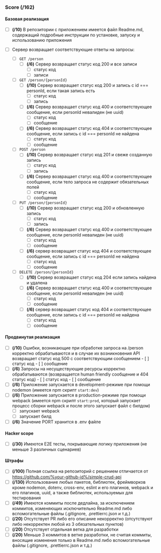 ### Score (/162)

#### Базовая реализация

  - [ ] **(/10)** В репозитории с приложением имеется файл Readme.md, содержащий подробные инструкции по установке, запуску и использованию приложения

  - [ ] Сервер возвращает соответствующие ответы на запросы:

    - [ ] `GET /person`
      - [ ] **(/6)** Сервер возвращает статус код 200 и все записи
        - [ ] статус код
        - [ ] записи

    - [ ] `GET /person/{personId}`
      - [ ] **(/10)** Сервер возвращает статус код 200 и запись с id === personId, если такая запись есть
        - [ ] статус код
        - [ ] запись
      - [ ] **(/6)** Сервер возвращает статус код 400 и соответствующее сообщение, если personId невалиден (не uuid)
        - [ ] статус код
        - [ ] сообщение
      - [ ] **(/6)** Сервер возвращает статус код 404 и соответствующее сообщение, если запись с id === personId не найдена
        - [ ] статус код
        - [ ] сообщение

    - [ ] `POST /person`
      - [ ] **(/10)** Сервер возвращает статус код 201 и свеже созданную запись
        - [ ] статус код
        - [ ] запись
      - [ ] **(/6)** Сервер возвращает статус код 400 и соответствующее сообщение, если тело запроса не содержит обязательных полей
        - [ ] статус код
        - [ ] сообщение

    - [ ] `PUT /person/{personId}`
      - [ ] **(/10)** Сервер возвращает статус код 200 и обновленную запись
        - [ ] статус код
        - [ ] запись
      - [ ] **(/6)** Сервер возвращает статус код 400 и соответствующее сообщение, если personId невалиден (не uuid)
        - [ ] статус код
        - [ ] сообщение
      - [ ] **(/6)** сервер возвращает статус код 404 и соответствующее сообщение, если запись с id === personId не найдена
        - [ ] статус код
        - [ ] сообщение

    - [ ] `DELETE /person/{personId}`
      - [ ] **(/10)** Сервер возвращает статус код 204 если запись найдена и удалена
      - [ ] **(/6)** Сервер возвращает статус код 400 и соответствующее сообщение, если personId невалиден (не uuid)
        - [ ] статус код
        - [ ] сообщение
      - [ ] **(/6)** сервер возвращает статус код 404 и соответствующее сообщение, если запись с id === personId не найдена
        - [ ] статус код
        - [ ] сообщение

#### Продвинутая реализация

  - [ ] **(/10)** Ошибки, возникающие при обработке запроса на /person корректно обрабатываются и в случае их возникновения API возвращает статус код 500 с соответствующим сообщением
        - [ ] статус код
        - [ ] сообщение
  - [ ] **(/6)** Запросы на несуществующие ресурсы корректно обрабатываются (возвращается human friendly сообщение и 404 статус код)
        - [ ] статус код
        - [ ] сообщение
  - [ ] **(/6)** Приложение запускается в development-режиме при помощи nodemon (имеется npm скрипт `start:dev`)
  - [ ] **(/6)** Приложение запускается в production-режиме при помощи webpack (имеется npm скрипт `start:prod`, который запускает процесс сборки webpack и после этого запускает файл с билдом)
    - [ ] запускает webpack
    - [ ] запускает билд
  - [ ] **(/6)** Значение PORT хранится в .env файле

#### Hacker scope
  - [ ] **(/30)** Имеются E2E тесты, покрывающие логику приложения (не меньше 3 различных сценариев)

#### Штрафы
  - [ ] **(/100)** Полная ссылка на репозиторий с решением отличается от https://github.com/%your-github-id%/simple-crud-api
  - [ ] **(/130)** Использование любых пакетов, библиотек, фреймворков кроме nodemon, dotenv, cross-env, eslint и его плагинов, webpack и его плагинов, uuid, а также библиотек, используемых для тестирования
  - [ ] **(/49)** Имеются коммиты после дедлайна, за исключением коммитов, изменяющих исключительно Readme.md либо вспомогательные файлы (.gitignore, .prettierrc.json и т.д.)
  - [ ] **(/20)** Отсутствует PR либо его описание некорректно (отсутствуют либо некорректен любой из 3 обязательных пунктов)
  - [ ] **(/20)** Отсутствует отдельная ветка для разработки
  - [ ] **(/20)** Меньше 3 коммитов в ветке разработки, не считая коммиты, вносящие изменения только в Readme.md либо вспомогательные файлы (.gitignore, .prettierrc.json и т.д.)
